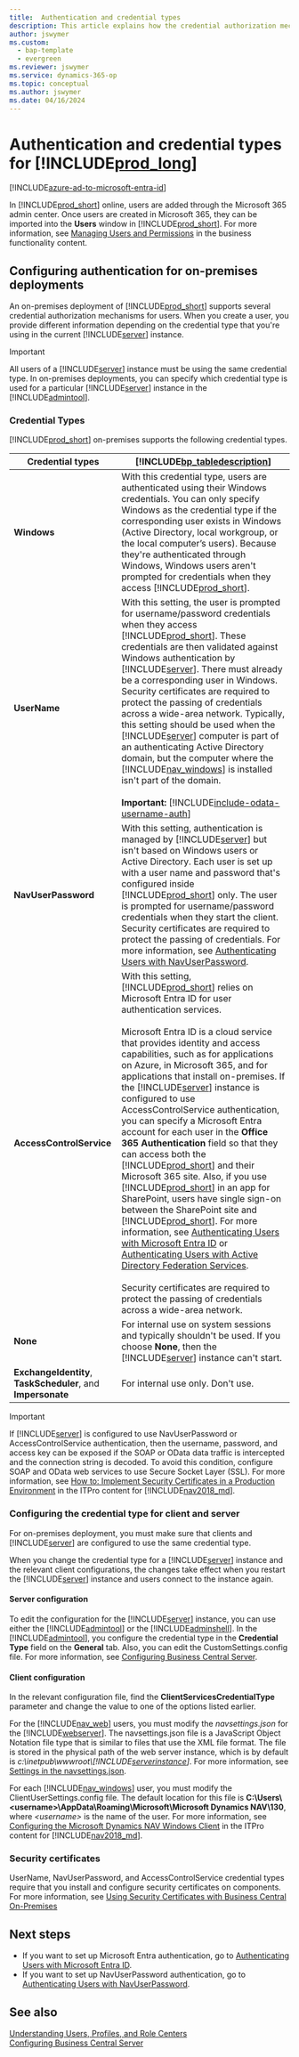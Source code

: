 ```yaml
---
title:  Authentication and credential types
description: This article explains how the credential authorization mechanism works for users of Business Central and how to configure credential types for on-premises.
author: jswymer
ms.custom:
  - bap-template
  - evergreen
ms.reviewer: jswymer
ms.service: dynamics-365-op
ms.topic: conceptual
ms.author: jswymer
ms.date: 04/16/2024
---
```

# Authentication and credential types for [!INCLUDE[prod_long](../developer/includes/prod_long.md)]  

[!INCLUDE[azure-ad-to-microsoft-entra-id](~/../shared-content/shared/azure-ad-to-microsoft-entra-id.md)]

In [!INCLUDE[prod_short](../developer/includes/prod_short.md)] online, users are added through the Microsoft 365 admin center. Once users are created in Microsoft 365, they can be imported into the **Users** window in [!INCLUDE[prod_short](../developer/includes/prod_short.md)]. For more information, see [Managing Users and Permissions](/dynamics365/business-central/ui-how-users-permissions) in the business functionality content.  

## Configuring authentication for on-premises deployments
An on-premises deployment of [!INCLUDE[prod_short](../developer/includes/prod_short.md)] supports several credential authorization mechanisms for users. When you create a user, you provide different information depending on the credential type that you're using in the current [!INCLUDE[server](../developer/includes/server.md)] instance.

> [!IMPORTANT]  
> All users of a [!INCLUDE[server](../developer/includes/server.md)] instance must be using the same credential type. In on-premises deployments, you can specify which credential type is used for a particular [!INCLUDE[server](../developer/includes/server.md)] instance in the [!INCLUDE[admintool](../developer/includes/admintool.md)].  

### Credential Types

[!INCLUDE[prod_short](../developer/includes/prod_short.md)] on-premises supports the following credential types.  

|Credential types|[!INCLUDE[bp_tabledescription](../developer/includes/bp_tabledescription_md.md)]|  
|----------------------|---------------------------------------|  
|**Windows**|With this credential type, users are authenticated using their Windows credentials. You can only specify Windows as the credential type if the corresponding user exists in Windows \(Active Directory, local workgroup, or the local computer’s users\). Because they're authenticated through Windows, Windows users aren't prompted for credentials when they access [!INCLUDE[prod_short](../developer/includes/prod_short.md)].|  
|**UserName**|With this setting, the user is prompted for username/password credentials when they access [!INCLUDE[prod_short](../developer/includes/prod_short.md)]. These credentials are then validated against Windows authentication by [!INCLUDE[server](../developer/includes/server.md)]. There must already be a corresponding user in Windows. Security certificates are required to protect the passing of credentials across a wide-area network. Typically, this setting should be used when the [!INCLUDE[server](../developer/includes/server.md)] computer is part of an authenticating Active Directory domain, but the computer where the [!INCLUDE[nav_windows](../developer/includes/nav_windows_md.md)] is installed isn't part of the domain.<br><br>**Important:** [!INCLUDE[include-odata-username-auth](../developer/includes/include-odata-username-auth.md)]|  
|**NavUserPassword**|With this setting, authentication is managed by [!INCLUDE[server](../developer/includes/server.md)] but isn't based on Windows users or Active Directory. Each user is set up with a user name and password that's configured inside [!INCLUDE[prod_short](../developer/includes/prod_short.md)] only. The user is prompted for username/password credentials when they start the client. Security certificates are required to protect the passing of credentials. For more information, see [Authenticating Users with NavUserPassword](authenticating-users-with-navuserpassword.md).|  
|**AccessControlService**|With this setting, [!INCLUDE[prod_short](../developer/includes/prod_short.md)] relies on Microsoft Entra ID for user authentication services.<br /><br /> Microsoft Entra ID is a cloud service that provides identity and access capabilities, such as for applications on Azure, in Microsoft 365, and for applications that install on-premises. If the [!INCLUDE[server](../developer/includes/server.md)] instance is configured to use AccessControlService authentication, you can specify a Microsoft Entra account for each user in the **Office 365 Authentication** field so that they can access both the [!INCLUDE[prod_short](../developer/includes/prod_short.md)] and their Microsoft 365 site. Also, if you use [!INCLUDE[prod_short](../developer/includes/prod_short.md)] in an app for SharePoint, users have single sign-on between the SharePoint site and [!INCLUDE[prod_short](../developer/includes/prod_short.md)]. For more information, see [Authenticating Users with Microsoft Entra ID](authenticating-users-with-azure-ad-overview.md) or [Authenticating Users with Active Directory Federation Services](authenticating-users-with-active-directory-federation-service.md).<br /><br />Security certificates are required to protect the passing of credentials across a wide-area network. |  
|**None**| For internal use on system sessions and typically shouldn't be used. If you choose **None**, then the [!INCLUDE[server](../developer/includes/server.md)] instance can't start.|
|**ExchangeIdentity**, **TaskScheduler**, and **Impersonate**| For internal use only. Don't use.|

> [!IMPORTANT]  
> If [!INCLUDE[server](../developer/includes/server.md)] is configured to use NavUserPassword or AccessControlService authentication, then the username, password, and access key can be exposed if the SOAP or OData data traffic is intercepted and the connection string is decoded. To avoid this condition, configure SOAP and OData web services to use Secure Socket Layer \(SSL\). For more information, see [How to: Implement Security Certificates in a Production Environment](/dynamics-nav/How-to--Implement-Security-Certificates-in-a-Production-Environment) in the ITPro content for [!INCLUDE[nav2018_md](../developer/includes/nav2018_md.md)].  

### Configuring the credential type for client and server

For on-premises deployment, you must make sure that clients and [!INCLUDE[server](../developer/includes/server.md)] are configured to use the same credential type.  

When you change the credential type for a [!INCLUDE[server](../developer/includes/server.md)] instance and the relevant client configurations, the changes take effect when you restart the [!INCLUDE[server](../developer/includes/server.md)] instance and users connect to the instance again.  

#### Server configuration

To edit the configuration for the [!INCLUDE[server](../developer/includes/server.md)] instance, you can use either the [!INCLUDE[admintool](../developer/includes/admintool.md)] or the [!INCLUDE[adminshell](../developer/includes/adminshell.md)]. In the [!INCLUDE[admintool](../developer/includes/admintool.md)], you configure the credential type in the **Credential Type** field on the **General** tab. Also, you can edit the CustomSettings.config file. For more information, see [Configuring Business Central Server](configure-server-instance.md).  

<!--
> [!IMPORTANT]  
>  When [!INCLUDE[server](../developer/includes/server.md)] services are deployed on Azure but not as part of [!INCLUDE[prod_short](../developer/includes/prod_short.md)] online, you must configure them on Azure. For more information, see [How to: Open Microsoft Dynamics NAV Clients that Connect to Microsoft Dynamics NAV on Microsoft Azure](/dynamics-nav/How-to--Open-Microsoft-Dynamics-NAV-Clients-that-Connect-to-Microsoft-Dynamics-NAV-on-Microsoft-Azure) in the ITPro content for [!INCLUDE[nav2018_md](../developer/includes/nav2018_md.md)].  
-->
#### Client configuration

In the relevant configuration file, find the **ClientServicesCredentialType** parameter and change the value to one of the options listed earlier.  

For the [!INCLUDE[nav_web](../developer/includes/nav_web_md.md)] users, you must modify the *navsettings.json* for the [!INCLUDE[webserver](../developer/includes/webserver.md)]. The navsettings.json file is a JavaScript Object Notation file type that is similar to files that use the XML file format. The file is stored in the physical path of the web server instance, which is by default is *c:\inetpub\\wwwroot\\[!INCLUDE[serverinstance](../developer/includes/serverinstance.md)]*. For more information, see [Settings in the navsettings.json](configure-web-server.md#Settings).  

For each [!INCLUDE[nav_windows](../developer/includes/nav_windows_md.md)] user, you must modify the ClientUserSettings.config file. The default location for this file is **C:\\Users\\\<username>\\AppData\\Roaming\\Microsoft\\Microsoft Dynamics NAV\\130**, where *\<username>* is the name of the user. For more information, see [Configuring the Microsoft Dynamics NAV Windows Client](/dynamics-nav/configuring-the-windows-client) in the ITPro content for [!INCLUDE[nav2018_md](../developer/includes/nav2018_md.md)]. 

### Security certificates

UserName, NavUserPassword, and AccessControlService credential types require that you install and configure security certificates on components. For more information, see [Using Security Certificates with Business Central On-Premises](../deployment/implement-security-certificates-production-environment.md)

## Next steps

- If you want to set up Microsoft Entra authentication, go to [Authenticating Users with Microsoft Entra ID](authenticating-users-with-azure-ad-overview.md).
- If you want to set up NavUserPassword authentication, go to [Authenticating Users with NavUserPassword](authenticating-users-with-navuserpassword.md).

## See also  

[Understanding Users, Profiles, and Role Centers](/dynamics365/business-central/admin-users-profiles-roles)  
[Configuring Business Central Server](configure-server-instance.md)  
